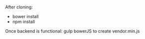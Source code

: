After cloning:
- bower install
- npm install

Once backend is functional:
gulp bowerJS to create vendor.min.js
